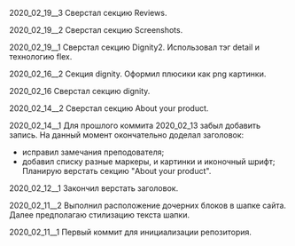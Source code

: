 ﻿2020_02_19__3
Сверстал секцию Reviews.

2020_02_19__2
Сверстал секцию Screenshots.

2020_02_19__1
Сверстал секцию Dignity2.
Использовал тэг detail и технологию flex.

2020_02_16__2
Секция dignity. Оформил плюсики как png картинки.

2020_02_16
Сверстал секцию dignity.

2020_02_14__2
Сверстал секцию About your product.

2020_02_14__1
Для прошлого коммита 2020_02_13 забыл добавить запись.
На данный момент окончательно доделал заголовок:
 - исправил замечания преподователя;
 - добавил списку разные маркеры, и картинки и иконочный шрифт;
Планирую верстать секцию "About your product". 

2020_02_12__1
Закончил верстать заголовок.

2020_02_11__2
Выполнил расположение дочерних блоков в шапке сайта.
Далее предполагаю стилизацию текста шапки.

2020_02_11__1
Первый коммит для инициализации репозитория.
